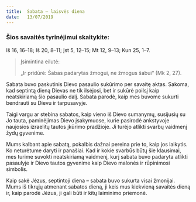 ```yaml
---
title:  Sabata – laisvės diena
date:   13/07/2019
---
```


### Šios savaitės tyrinėjimui skaitykite: 
Iš 16, 16–18; Iš 20, 8–11; Įst 5, 12–15; Mt 12, 9–13; Kun 25, 1–7.

> <p>Įsimintina eilutė:</p>
> „Ir pridūrė: Šabas padarytas žmogui, ne žmogus šabui“ (Mk 2, 27).

Sabata buvo paskutinis Dievo pasaulio sukūrimo per savaitę aktas. Sakoma, kad septintą dieną Dievas ne tik ilsėjosi, bet ir sukūrė poilsį kaip neatskiriamą šio pasaulio dalį. Sabata parodė, kaip mes buvome sukurti bendrauti su Dievu ir tarpusavyje.

Taigi vargu ar stebina sabatos, kaip vieno iš Dievo sumanymų, susijusių su Jo tauta, paminėjimas Dievo įsakymuose, kurie pasirodė ankstyvoje naujosios izraelitų tautos įkūrimo pradžioje. Ji turėjo atlikti svarbų vaidmenį žydų gyvenime.

Mums kalbant apie sabatą, pokalbis dažnai pereina prie to, kaip jos laikytis. Ko neturėtume daryti ir panašiai. Kad ir kokie svarbūs būtų šie klausimai, mes turime suvokti neatskiriamą vaidmenį, kurį sabata buvo padaryta atlikti pasaulyje ir Dievo tautos gyvenime kaip Dievo malonės ir rūpinimosi simbolis.

Kaip sakė Jėzus, septintoji diena – sabata buvo sukurta visai žmonijai. Mums iš tikrųjų atmenant sabatos dieną, ji keis mus kiekvieną savaitės dieną ir, kaip parodė Jėzus, ji gali būti ir kitų laiminimo priemonė.

